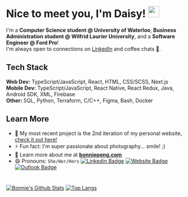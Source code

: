 # Nice to meet you, I'm Daisy! <img src="https://raw.githubusercontent.com/MartinHeinz/MartinHeinz/master/wave.gif" width="30px">

I'm a **Computer Science student @ University of Waterloo**, **Business Administration student @ Wilfrid Laurier University**, and a **Software Engineer @ Ford Pro**! <br>
I'm always open to connections on [LinkedIn](https://www.linkedin.com/in/daisyyedda/) and coffee chats 🍵.

## Tech Stack
**Web Dev:** TypeScript/JavaScript, React, HTML, CSS/SCSS, Next.js <br>
**Mobile Dev:** TypeScript/JavaScript, React Native, React Redux, Java, Android SDK, XML, Firebase <br>
**Other:** SQL, Python, Terraform, C/C++, Figma, Bash, Docker <br>
## Learn More
- 🌱 My most recent project is the 2nd iteration of my personal website, [check it out here!](https://main.dbym3k84goc1r.amplifyapp.com/)
- ⚡ Fun fact: I'm super passionate about photography... smile! ;)
- 👯 Learn more about me at **[bonniepeng.com](https://bonniepeng.com/)**
- 😄 Pronouns: `She/Her/Hers`
[![Linkedin Badge](https://img.shields.io/badge/-@bonniepeng-blue?style=flat&logo=Linkedin&logoColor=white&link=https://www.linkedin.com/in/bonniepeng/)](https://www.linkedin.com/in/bonniepeng/)
[![Website Badge](https://img.shields.io/badge/-bonniepeng.com-purple?style=flat&logo=Google-Chrome&logoColor=white&link=https://bonniepeng.com)](https://bonniepeng.com)
[![Outlook Badge](https://img.shields.io/badge/-bonnie.peng-84D7FF?style=flat&logo=Microsoft-Outlook&logoColor=white&link=mailto:bonnie.peng@uwaterloo.ca)](mailto:bonnie.peng@uwaterloo.ca)
# 
[![Bonnie's Github Stats](https://github-readme-stats.vercel.app/api?username=bonniepeng2002&hide=contribs,issues&count_private=true&show_icons=true&theme=dracula)](https://github.com/anuraghazra/github-readme-stats)
[![Top Langs](https://github-readme-stats.vercel.app/api/top-langs/?username=bonniepeng2002&layout=compact&theme=dracula&langs_count=10)](https://github.com/anuraghazra/github-readme-stats)
